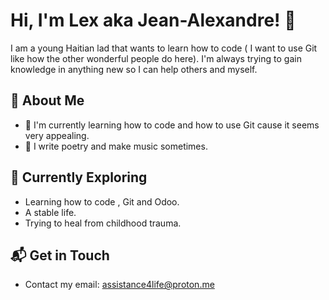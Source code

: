 # Hi, I'm Lex aka Jean-Alexandre! 👋

I am a young Haitian lad that wants to learn how to code ( I want to use Git like how the other wonderful people do here). I'm always trying to gain knowledge in anything new so I can help others and myself. 



## 🚀 About Me

- 🔭 I'm currently learning how to code and how to use Git cause it seems very appealing.
- 📝 I write poetry and make music sometimes.




## 🌱 Currently Exploring

  - Learning how to code , Git and Odoo.
  - A stable life.
  - Trying to heal from childhood trauma.
 

## 📬 Get in Touch

- Contact my email: assistance4life@proton.me





<!--

- 🔭 I’m currently working on nothing yet ...
- 🌱 I’m currently learning cybersecurity , Git and coding <em>in general<\em> ...
- 👯 I’m looking to collaborate on anything ...
- 🤔 I’m looking for help with anything tbh ...
- 💬 Ask me about anything you'd like to ask . ...
- 📫 How to reach me: assistance4life@proton.me ...
- 😄 Pronouns: he/him...
- ⚡ Fun fact: I'm an INFJ 6w5 ...
